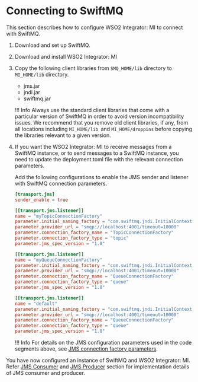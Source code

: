 # Connecting to SwiftMQ

This section describes how to configure WSO2 Integrator: MI to connect with SwiftMQ.

1. Download and set up SwiftMQ.
2. Download and install WSO2 Integrator: MI
3. Copy the following client libraries from `SMQ_HOME/lib` directory to `MI_HOME/lib` directory.

    -   jms.jar
    -   jndi.jar
    -   swiftmq.jar

    !!! Info
        Always use the standard client libraries that come with a particular version of SwiftMQ in order to avoid version incompatibility issues. We recommend that you remove old client libraries, if any, from all locations including `MI_HOME/lib `and `MI_HOME/droppins` before copying the libraries relevant to a given version.

4.  If you want the WSO2 Integrator: MI to receive messages from a SwiftMQ instance, or to send messages to a SwiftMQ instance, you need to update the deployment.toml file with the relevant connection parameters.

    Add the following configurations to enable the JMS sender and listener with SwiftMQ connection parameters.
    ```toml
    [transport.jms]
    sender_enable = true
    
    [[transport.jms.listener]]
    name = "myTopicConnectionFactory"
    parameter.initial_naming_factory = "com.swiftmq.jndi.InitialContextFactoryImpl"
    parameter.provider_url = "smqp://localhost:4001/timeout=10000"
    parameter.connection_factory_name = "TopicConnectionFactory"
    parameter.connection_factory_type = "topic"
    parameter.jms_spec_version = "1.0"
    
    [[transport.jms.listener]]
    name = "myQueueConnectionFactory"
    parameter.initial_naming_factory = "com.swiftmq.jndi.InitialContextFactoryImpl"
    parameter.provider_url = "smqp://localhost:4001/timeout=10000"
    parameter.connection_factory_name = "QueueConnectionFactory"
    parameter.connection_factory_type = "queue"
    parameter.jms_spec_version = "1.0"
    
    [[transport.jms.listener]]
    name = "default"
    parameter.initial_naming_factory = "com.swiftmq.jndi.InitialContextFactoryImpl"
    parameter.provider_url = "smqp://localhost:4001/timeout=10000"
    parameter.connection_factory_name = "QueueConnectionFactory"
    parameter.connection_factory_type = "queue"
    parameter.jms_spec_version = "1.0"
    ```
    !!! Info
        For details on the JMS configuration parameters used in the code segments above, see [JMS connection factory parameters]({{base_path}}/reference/config-catalog-mi/#jms-transport-listener-non-blocking-mode).

You have now configured an instance of SwiftMQ and WSO2 Integrator: MI. Refer [JMS Consumer]({{base_path}}/learn/examples/jms-examples/consuming-jms) and [JMS Producer]({{base_path}}/learn/examples/jms-examples/producing-jms) section for implementation details of JMS consumer and producer.
